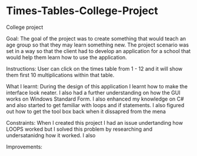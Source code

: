 # Times-Tables-College-Project

College project

Goal: The goal of the project was to create something that would teach an age group so that they may learn something new. The project scenario was set in a way so that the client had to develop an application for a school that would help them learn how to use the application.

Instructions: User can click on the times table from 1 - 12 and it will show them first 10 multiplications within that table. 

What I learnt: During the design of this application I learnt how to make the interface look neater. I also had a further understanding on how the GUI works on Windows Standard Form. I also enhanced my knowledge on C# and also started to get familiar with loops and if statements. I also figured out how to get the tool box back when it dissapred from the mena

Constraints: When I created this project I had an issue undertanding how LOOPS worked but I solved this problem by researching and undersatanidng how it worked. I also

Improvements:
